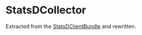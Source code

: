 StatsDCollector
===============

Extracted from the [StatsDClientBundle](https://github.com/liuggio/StatsDClientBundle) and rewritten.
